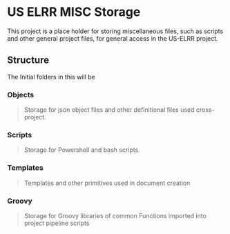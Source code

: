 # US ELRR MISC Storage

This project is a place holder for storing miscellaneous files, such as scripts
and other general project files, for general access in the US-ELRR project.

## Structure

The Initial folders in this will be

### Objects 

>   Storage for json object files and other definitional files used
>   cross-project.

### Scripts 

>   Storage for Powershell and bash scripts.

### Templates 

>   Templates and other primitives used in document creation

### Groovy

>   Storage for Groovy libraries of common Functions imported into project
>   pipeline scripts
